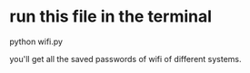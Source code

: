 # run this file in the terminal

python wifi.py

you'll get all the saved passwords of wifi of different systems.
